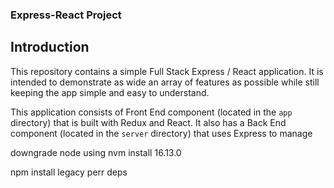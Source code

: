 ### Express-React Project

## Introduction
This repository contains a simple Full Stack Express / React application. It is intended to demonstrate as wide an array of features as possible while still keeping the app simple and easy to understand.
 

 
 This application consists of Front End component (located in the `app` directory) that is built with Redux and React. It also has a Back End component (located in the `server` directory) that uses Express to manage

 


downgrade node using
nvm install 16.13.0

npm install legacy perr deps